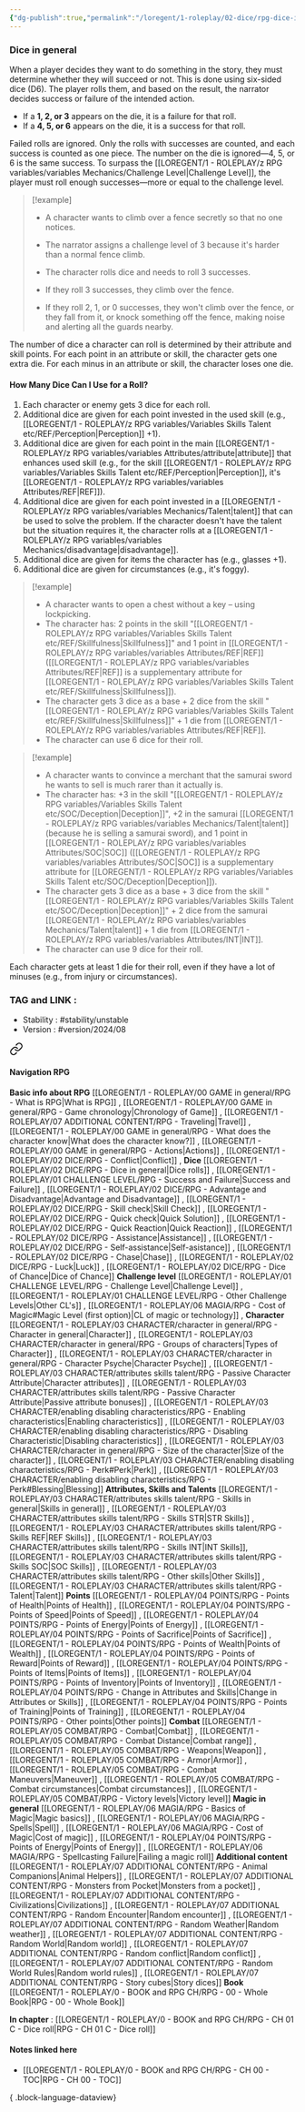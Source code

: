```yaml
---
{"dg-publish":true,"permalink":"/loregent/1-roleplay/02-dice/rpg-dice-in-general/"}
---
```



### Dice in general

When a player decides they want to do something in the story, they must determine whether they will succeed or not. This is done using six-sided dice (D6). The player rolls them, and based on the result, the narrator decides success or failure of the intended action.

- If a **1, 2, or 3** appears on the die, it is a failure for that roll.    
- If a **4, 5, or 6** appears on the die, it is a success for that roll.

Failed rolls are ignored. Only the rolls with successes are counted, and each success is counted as one piece. The number on the die is ignored—4, 5, or 6 is the same success. To surpass the [[LOREGENT/1 - ROLEPLAY/z RPG variables/variables Mechanics/Challenge Level\|Challenge Level]], the player must roll enough successes—more or equal to the challenge level.

> [!example]
> 
> - A character wants to climb over a fence secretly so that no one notices.
> - The narrator assigns a challenge level of 3 because it's harder than a normal fence climb.
> 
> - The character rolls dice and needs to roll 3 successes.
> -  If they roll 3 successes, they climb over the fence.
> - If they roll 2, 1, or 0 successes, they won't climb over the fence, or they fall from it, or knock something off the fence, making noise and alerting all the guards nearby.

The number of dice a character can roll is determined by their attribute and skill points. For each point in an attribute or skill, the character gets one extra die. For each minus in an attribute or skill, the character loses one die.

#### How Many Dice Can I Use for a Roll?

1. Each character or enemy gets 3 dice for each roll.
2. Additional dice are given for each point invested in the used skill (e.g., [[LOREGENT/1 - ROLEPLAY/z RPG variables/Variables Skills Talent etc/REF/Perception\|Perception]] +1).
3. Additional dice are given for each point in the main [[LOREGENT/1 - ROLEPLAY/z RPG variables/variables Attributes/attribute\|attribute]] that enhances used skill (e.g., for the skill [[LOREGENT/1 - ROLEPLAY/z RPG variables/Variables Skills Talent etc/REF/Perception\|Perception]], it's [[LOREGENT/1 - ROLEPLAY/z RPG variables/variables Attributes/REF\|REF]]).
4. Additional dice are given for each point invested in a [[LOREGENT/1 - ROLEPLAY/z RPG variables/variables Mechanics/Talent\|talent]] that can be used to solve the problem. If the character doesn't have the talent but the situation requires it, the character rolls at a [[LOREGENT/1 - ROLEPLAY/z RPG variables/variables Mechanics/disadvantage\|disadvantage]].
5. Additional dice are given for items the character has (e.g., glasses +1).
6. Additional dice are given for circumstances (e.g., it's foggy).

> [!example]
> * A character wants to open a chest without a key – using lockpicking.
> * The character has: 2 points in the skill "[[LOREGENT/1 - ROLEPLAY/z RPG variables/Variables Skills Talent etc/REF/Skillfulness\|Skillfulness]]" and 1 point in [[LOREGENT/1 - ROLEPLAY/z RPG variables/variables Attributes/REF\|REF]] ([[LOREGENT/1 - ROLEPLAY/z RPG variables/variables Attributes/REF\|REF]] is a supplementary attribute for [[LOREGENT/1 - ROLEPLAY/z RPG variables/Variables Skills Talent etc/REF/Skillfulness\|Skillfulness]]).
> * The character gets 3 dice as a base + 2 dice from the skill "[[LOREGENT/1 - ROLEPLAY/z RPG variables/Variables Skills Talent etc/REF/Skillfulness\|Skillfulness]]" + 1 die from [[LOREGENT/1 - ROLEPLAY/z RPG variables/variables Attributes/REF\|REF]].
> * The character can use 6 dice for their roll.

> [!example]
> * A character wants to convince a merchant that the samurai sword he wants to sell is much rarer than it actually is.
> * The character has: +3 in the skill "[[LOREGENT/1 - ROLEPLAY/z RPG variables/Variables Skills Talent etc/SOC/Deception\|Deception]]", +2 in the samurai [[LOREGENT/1 - ROLEPLAY/z RPG variables/variables Mechanics/Talent\|talent]] (because he is selling a samurai sword), and 1 point in [[LOREGENT/1 - ROLEPLAY/z RPG variables/variables Attributes/SOC\|SOC]] ([[LOREGENT/1 - ROLEPLAY/z RPG variables/variables Attributes/SOC\|SOC]] is a supplementary attribute for [[LOREGENT/1 - ROLEPLAY/z RPG variables/Variables Skills Talent etc/SOC/Deception\|Deception]]).
> * The character gets 3 dice as a base + 3 dice from the skill "[[LOREGENT/1 - ROLEPLAY/z RPG variables/Variables Skills Talent etc/SOC/Deception\|Deception]]" + 2 dice from the samurai [[LOREGENT/1 - ROLEPLAY/z RPG variables/variables Mechanics/Talent\|talent]] + 1 die from [[LOREGENT/1 - ROLEPLAY/z RPG variables/variables Attributes/INT\|INT]].
> * The character can use 9 dice for their roll.

Each character gets at least 1 die for their roll, even if they have a lot of minuses (e.g., from injury or circumstances).

### TAG and LINK :
- Stability : #stability/unstable
- Version : #version/2024/08 
 

<div class="transclusion internal-embed is-loaded"><a class="markdown-embed-link" href="/loregent/assets/structure/navigation/nav-rpg/" aria-label="Open link"><svg xmlns="http://www.w3.org/2000/svg" width="24" height="24" viewBox="0 0 24 24" fill="none" stroke="currentColor" stroke-width="2" stroke-linecap="round" stroke-linejoin="round" class="svg-icon lucide-link"><path d="M10 13a5 5 0 0 0 7.54.54l3-3a5 5 0 0 0-7.07-7.07l-1.72 1.71"></path><path d="M14 11a5 5 0 0 0-7.54-.54l-3 3a5 5 0 0 0 7.07 7.07l1.71-1.71"></path></svg></a><div class="markdown-embed">




#### Navigation RPG

**Basic info about RPG**
[[LOREGENT/1 - ROLEPLAY/00 GAME in general/RPG - What is RPG\|What is RPG]] , [[LOREGENT/1 - ROLEPLAY/00 GAME in general/RPG - Game chronology\|Chronology of Game]] , [[LOREGENT/1 - ROLEPLAY/07 ADDITIONAL CONTENT/RPG - Traveling\|Travel]] , [[LOREGENT/1 - ROLEPLAY/00 GAME in general/RPG - What does the character know\|What does the character know?]] , [[LOREGENT/1 - ROLEPLAY/00 GAME in general/RPG - Actions\|Actions]] , [[LOREGENT/1 - ROLEPLAY/02 DICE/RPG - Conflict\|Conflict]] ,
**Dice**
[[LOREGENT/1 - ROLEPLAY/02 DICE/RPG - Dice in general\|Dice rolls]] , [[LOREGENT/1 - ROLEPLAY/01 CHALLENGE LEVEL/RPG - Success and Failure\|Success and Failure]] , [[LOREGENT/1 - ROLEPLAY/02 DICE/RPG - Advantage and Disadvantage\|Advantage and Disadvantage]] , [[LOREGENT/1 - ROLEPLAY/02 DICE/RPG - Skill check\|Skill Check]] , [[LOREGENT/1 - ROLEPLAY/02 DICE/RPG - Quick check\|Quick Solution]] , [[LOREGENT/1 - ROLEPLAY/02 DICE/RPG - Quick Reaction\|Quick Reaction]] , [[LOREGENT/1 - ROLEPLAY/02 DICE/RPG - Assistance\|Assistance]] , [[LOREGENT/1 - ROLEPLAY/02 DICE/RPG - Self-assistance\|Self-asistance]] , [[LOREGENT/1 - ROLEPLAY/02 DICE/RPG - Chase\|Chase]] , [[LOREGENT/1 - ROLEPLAY/02 DICE/RPG - Luck\|Luck]] , [[LOREGENT/1 - ROLEPLAY/02 DICE/RPG - Dice of Chance\|Dice of Chance]] 
**Challenge level**
[[LOREGENT/1 - ROLEPLAY/01 CHALLENGE LEVEL/RPG - Challenge Level\|Challenge Level]] , [[LOREGENT/1 - ROLEPLAY/01 CHALLENGE LEVEL/RPG - Other Challenge Levels\|Other CL's]]  , [[LOREGENT/1 - ROLEPLAY/06 MAGIA/RPG - Cost of Magic#Magic Level (first option)\|CL of magic or technology]] , 
**Character**
[[LOREGENT/1 - ROLEPLAY/03 CHARACTER/character in general/RPG - Character in general\|Character]] , [[LOREGENT/1 - ROLEPLAY/03 CHARACTER/character in general/RPG - Groups of characters\|Types of Character]] , [[LOREGENT/1 - ROLEPLAY/03 CHARACTER/character in general/RPG - Character Psyche\|Character Psyche]] , [[LOREGENT/1 - ROLEPLAY/03 CHARACTER/attributes skills talent/RPG - Passive Character Attribute\|Character attributes]] , [[LOREGENT/1 - ROLEPLAY/03 CHARACTER/attributes skills talent/RPG - Passive Character Attribute\|Passive attribute bonuses]] , [[LOREGENT/1 - ROLEPLAY/03 CHARACTER/enabling disabling characteristics/RPG - Enabling characteristics\|Enabling characteristics]] , [[LOREGENT/1 - ROLEPLAY/03 CHARACTER/enabling disabling characteristics/RPG - Disabling Characteristic\|Disabling characteristics]] , [[LOREGENT/1 - ROLEPLAY/03 CHARACTER/character in general/RPG - Size of the character\|Size of the character]] , [[LOREGENT/1 - ROLEPLAY/03 CHARACTER/enabling disabling characteristics/RPG - Perk#Perk\|Perk]] , [[LOREGENT/1 - ROLEPLAY/03 CHARACTER/enabling disabling characteristics/RPG - Perk#Blessing\|Blessing]]
**Attributes, Skills and Talents**
[[LOREGENT/1 - ROLEPLAY/03 CHARACTER/attributes skills talent/RPG - Skills in general\|Skills in general]] , [[LOREGENT/1 - ROLEPLAY/03 CHARACTER/attributes skills talent/RPG - Skills STR\|STR Skills]] , [[LOREGENT/1 - ROLEPLAY/03 CHARACTER/attributes skills talent/RPG - Skills REF\|REF Skills]] , [[LOREGENT/1 - ROLEPLAY/03 CHARACTER/attributes skills talent/RPG - Skills INT\|INT Skills]], [[LOREGENT/1 - ROLEPLAY/03 CHARACTER/attributes skills talent/RPG - Skills SOC\|SOC Skills]] , [[LOREGENT/1 - ROLEPLAY/03 CHARACTER/attributes skills talent/RPG - Other skills\|Other Skills]] , [[LOREGENT/1 - ROLEPLAY/03 CHARACTER/attributes skills talent/RPG - Talent\|Talent]]
**Points**
[[LOREGENT/1 - ROLEPLAY/04 POINTS/RPG - Points of Health\|Points of Health]] , [[LOREGENT/1 - ROLEPLAY/04 POINTS/RPG - Points of Speed\|Points of Speed]] , [[LOREGENT/1 - ROLEPLAY/04 POINTS/RPG - Points of Energy\|Points of Energy]] , [[LOREGENT/1 - ROLEPLAY/04 POINTS/RPG - Points of Sacrifice\|Points of Sacrifice]] , [[LOREGENT/1 - ROLEPLAY/04 POINTS/RPG - Points of Wealth\|Points of Wealth]] , [[LOREGENT/1 - ROLEPLAY/04 POINTS/RPG - Points of Reward\|Points of Reward]] , [[LOREGENT/1 - ROLEPLAY/04 POINTS/RPG - Points of Items\|Points of Items]] , [[LOREGENT/1 - ROLEPLAY/04 POINTS/RPG - Points of Inventory\|Points of Inventory]] , [[LOREGENT/1 - ROLEPLAY/04 POINTS/RPG - Change in Attributes and Skills\|Change in Attributes or Skills]] , [[LOREGENT/1 - ROLEPLAY/04 POINTS/RPG - Points of Training\|Points of Training]] , [[LOREGENT/1 - ROLEPLAY/04 POINTS/RPG - Other points\|Other points]]
**Combat**
[[LOREGENT/1 - ROLEPLAY/05 COMBAT/RPG - Combat\|Combat]] , [[LOREGENT/1 - ROLEPLAY/05 COMBAT/RPG - Combat Distance\|Combat range]] , [[LOREGENT/1 - ROLEPLAY/05 COMBAT/RPG - Weapons\|Weapon]] , [[LOREGENT/1 - ROLEPLAY/05 COMBAT/RPG - Armor\|Armor]] , [[LOREGENT/1 - ROLEPLAY/05 COMBAT/RPG - Combat Maneuvers\|Maneuver]] , [[LOREGENT/1 - ROLEPLAY/05 COMBAT/RPG - Combat circumstances\|Combat circumstances]] , [[LOREGENT/1 - ROLEPLAY/05 COMBAT/RPG - Victory levels\|Victory level]]
**Magic in general**
[[LOREGENT/1 - ROLEPLAY/06 MAGIA/RPG - Basics of Magic\|Magic basics]] , [[LOREGENT/1 - ROLEPLAY/06 MAGIA/RPG - Spells\|Spell]] , [[LOREGENT/1 - ROLEPLAY/06 MAGIA/RPG - Cost of Magic\|Cost of magic]] , [[LOREGENT/1 - ROLEPLAY/04 POINTS/RPG - Points of Energy\|Points of Energy]] , [[LOREGENT/1 - ROLEPLAY/06 MAGIA/RPG - Spellcasting Failure\|Failing a magic roll]]
**Additional content**
[[LOREGENT/1 - ROLEPLAY/07 ADDITIONAL CONTENT/RPG - Animal Companions\|Animal Helpers]] , [[LOREGENT/1 - ROLEPLAY/07 ADDITIONAL CONTENT/RPG - Monsters from Pocket\|Monsters from a pocket]] , [[LOREGENT/1 - ROLEPLAY/07 ADDITIONAL CONTENT/RPG - Civilizations\|Civilizations]] , [[LOREGENT/1 - ROLEPLAY/07 ADDITIONAL CONTENT/RPG - Random Encounter\|Random encounter]] , [[LOREGENT/1 - ROLEPLAY/07 ADDITIONAL CONTENT/RPG - Random Weather\|Random weather]] , [[LOREGENT/1 - ROLEPLAY/07 ADDITIONAL CONTENT/RPG - Random World\|Random world]] , [[LOREGENT/1 - ROLEPLAY/07 ADDITIONAL CONTENT/RPG - Random conflict\|Random conflict]] , [[LOREGENT/1 - ROLEPLAY/07 ADDITIONAL CONTENT/RPG - Random World Rules\|Random world rules]] , [[LOREGENT/1 - ROLEPLAY/07 ADDITIONAL CONTENT/RPG - Story cubes\|Story dices]]
**Book**
[[LOREGENT/1 - ROLEPLAY/0 - BOOK and RPG CH/RPG - 00 - Whole Book\|RPG - 00 - Whole Book]]

</div></div>


**In chapter** : [[LOREGENT/1 - ROLEPLAY/0 - BOOK and RPG CH/RPG - CH 01 C - Dice roll\|RPG - CH 01 C - Dice roll]] 

#### Notes linked here
- [[LOREGENT/1 - ROLEPLAY/0 - BOOK and RPG CH/RPG - CH 00 - TOC\|RPG - CH 00 - TOC]]

{ .block-language-dataview}



